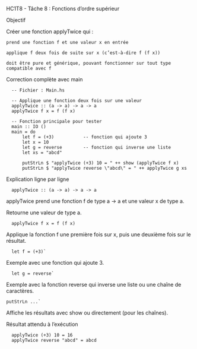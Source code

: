 HC1T8 - Tâche 8 : Fonctions d’ordre supérieur

 Objectif

Créer une fonction applyTwice qui :

    prend une fonction f et une valeur x en entrée

    applique f deux fois de suite sur x (c’est-à-dire f (f x))

    doit être pure et générique, pouvant fonctionner sur tout type compatible avec f

 Correction complète avec main

      -- Fichier : Main.hs
      
      -- Applique une fonction deux fois sur une valeur
      applyTwice :: (a -> a) -> a -> a
      applyTwice f x = f (f x)
      
      -- Fonction principale pour tester
      main :: IO ()
      main = do
          let f = (+3)           -- fonction qui ajoute 3
          let x = 10
          let g = reverse        -- fonction qui inverse une liste
          let xs = "abcd"
      
          putStrLn $ "applyTwice (+3) 10 = " ++ show (applyTwice f x)
          putStrLn $ "applyTwice reverse \"abcd\" = " ++ applyTwice g xs

 Explication ligne par ligne

      applyTwice :: (a -> a) -> a -> a

applyTwice prend une fonction f de type a -> a et une valeur x de type a.

Retourne une valeur de type a.

      applyTwice f x = f (f x)

Applique la fonction f une première fois sur x, puis une deuxième fois sur le résultat.

      let f = (+3)`

Exemple avec une fonction qui ajoute 3.

      let g = reverse`

Exemple avec la fonction reverse qui inverse une liste ou une chaîne de caractères.

    putStrLn ...`

Affiche les résultats avec show ou directement (pour les chaînes).

 Résultat attendu à l’exécution

      applyTwice (+3) 10 = 16
      applyTwice reverse "abcd" = abcd
